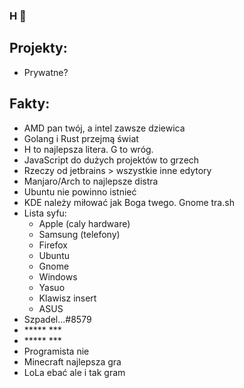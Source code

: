 ### H 👋

## Projekty:

- Prywatne?

## Fakty:
- AMD pan twój, a intel zawsze dziewica
- Golang i Rust przejmą świat
- H to najlepsza litera. G to wróg.
- JavaScript do dużych projektów to grzech
- Rzeczy od jetbrains > wszystkie inne edytory
- Manjaro/Arch to najlepsze distra
- Ubuntu nie powinno istnieć
- KDE należy miłować jak Boga twego. Gnome tra.sh
- Lista syfu:
  - Apple (caly hardware)
  - Samsung (telefony)
  - Firefox
  - Ubuntu
  - Gnome
  - Windows
  - Yasuo
  - Klawisz insert
  - ASUS
- Szpadel...#8579
- \*\*\*\*\* \*\*\*
- \*\*\*\*\* \*\*\*
- Programista nie
- Minecraft najlepsza gra
- LoLa ebać ale i tak gram
